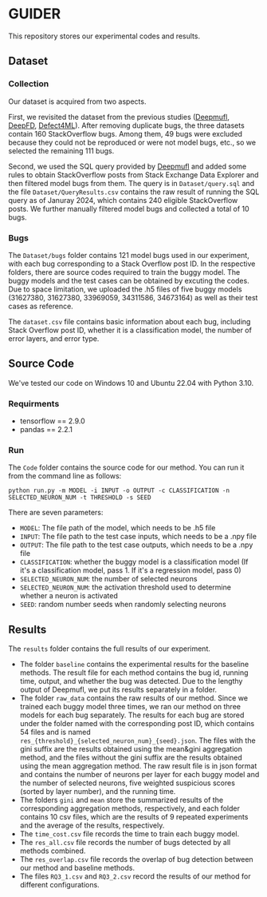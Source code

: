 # GUIDER
This repository stores our experimental codes and results.

## Dataset
### Collection

Our dataset is acquired from two aspects.

First, we revisited the dataset from the previous studies ([Deepmufl](https://github.com/ali-ghanbari/deepmufl-ase-2023), [DeepFD](https://github.com/ArabelaTso/DeepFD), [Defect4ML](https://github.com/mohmehmo/defects4ml)). After removing duplicate bugs, the three datasets contain 160 StackOverflow bugs. Among them, 49 bugs were excluded because they could not be reproduced or were not model bugs, etc., so we selected the remaining 111 bugs.

Second, we used the SQL query provided by [Deepmufl](https://github.com/ali-ghanbari/deepmufl-ase-2023) and added some rules to obtain StackOverflow posts from Stack Exchange Data Explorer and then filtered model bugs from them. The query is in `Dataset/query.sql` and the file `Dataset/QueryResults.csv` contains the raw result of running the SQL query as of Januray 2024, which contains 240 eligible StackOverflow posts. We further manually filtered model bugs and collected a total of 10 bugs.

### Bugs
The `Dataset/bugs` folder contains 121 model bugs used in our experiment, with each bug corresponding to a Stack Overflow post ID. In the respective folders, there are source codes required to train the buggy model. The buggy models and the test cases can be obtained by excuting the codes. Due to space limitation, we uploaded the .h5 files of five buggy models (31627380, 31627380, 33969059, 34311586, 34673164) as well as their test cases as reference.

The `dataset.csv` file contains basic information about each bug, including Stack Overflow post ID, whether it is a classification model, the number of error layers, and error type.


## Source Code
We've tested our code on Windows 10 and Ubuntu 22.04 with Python 3.10.

### Requirments
 - tensorflow == 2.9.0
 - pandas == 2.2.1

### Run
The `Code` folder contains the source code for our method. You can run it from the command line as follows:
```
python run.py -m MODEL -i INPUT -o OUTPUT -c CLASSIFICATION -n SELECTED_NEURON_NUM -t THRESHOLD -s SEED
```
There are seven parameters:
 - `MODEL`: The file path of the model, which needs to be .h5 file
 - `INPUT`: The file path to the test case inputs, which needs to be a .npy file
 - `OUTPUT`: The file path to the test case outputs, which needs to be a .npy file
 - `CLASSIFICATION`: whether the buggy model is a classification model (If it's a classification model, pass 1. If it's a regression model, pass 0)
 - `SELECTED_NEURON_NUM`: the number of selected neurons
 - `SELECTED_NEURON_NUM`: the activation threshold used to determine whether a neuron is activated
 - `SEED`: random number seeds when randomly selecting neurons

## Results
The `results` folder contains the full results of our experiment.
 - The folder `baseline` contains the experimental results for the baseline methods. The result file for each method contains the bug id, running time, output, and whether the bug was detected. Due to the lengthy output of Deepmufl, we put its results separately in a folder.
 - The folder `raw_data` contains the raw results of our method. Since we trained each buggy model three times, we ran our method on three models for each bug separately. The results for each bug are stored under the folder named with the corresponding post ID, which contains 54 files and is named `res_{threshold}_{selected_neuron_num}_{seed}.json`. The files with the gini suffix are the results obtained using the mean&gini aggregation method, and the files without the gini suffix are the results obtained using the mean aggregation method. The raw result file is in json format and contains the number of neurons per layer for each buggy model and the number of selected neurons, five weighted suspicious scores (sorted by layer number), and the running time.
 - The folders `gini` and `mean` store the summarized results of the corresponding aggregation methods, respectively, and each folder contains 10 csv files, which are the results of 9 repeated experiments and the average of the results, respectively.
 - The `time_cost.csv` file records the time to train each buggy model. 
 - The `res_all.csv` file records the number of bugs detected by all methods combined. 
 - The `res_overlap.csv` file records the overlap of bug detection between our method and baseline methods. 
 - The files `RQ3_1.csv` and `RQ3_2.csv` record the results of our method for different configurations.